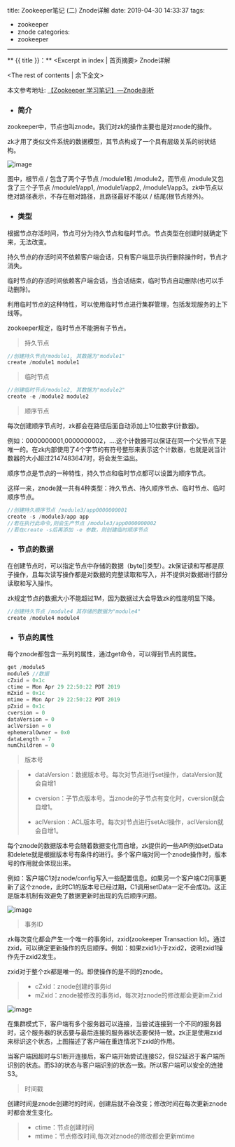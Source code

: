 title: Zookeeper笔记 (二) Znode详解
date: 2019-04-30 14:33:37
tags:
- zookeeper
- znode
categories:
- zookeeper
---
** {{ title }}：** <Excerpt in index | 首页摘要>
Znode详解
<!-- more -->
<The rest of contents | 余下全文>

本文参考地址: [【Zookeeper 学习笔记】—Znode剖析](http://cmsblogs.com/?p=4103)

- ### 简介

zookeeper中，节点也叫znode。我们对zk的操作主要也是对znode的操作。

zk才用了类似文件系统的数据模型，其节点构成了一个具有层级关系的树状结构。

![image](https://gitee.com/chenssy/blog-home/raw/master/image/series-images/zookeeper/zookeeper-3001.png)

图中，根节点 / 包含了两个子节点 /module1和 /module2，而节点 /module又包含了三个子节点 /module1/app1, /module1/app2, /module1/app3。zk中节点以绝对路径表示，不存在相对路径，且路径最好不能以 / 结尾(根节点除外)。

- ### 类型

根据节点存活时间，节点可分为持久节点和临时节点。节点类型在创建时就确定下来，无法改变。

持久节点的存活时间不依赖客户端会话，只有客户端显示执行删除操作时，节点才消失。

临时节点的存活时间依赖客户端会话，当会话结束，临时节点自动删除(也可以手动删除)。

利用临时节点的这种特性，可以使用临时节点进行集群管理，包括发现服务的上下线等。

zookeeper规定，临时节点不能拥有子节点。

> 持久节点

```java
//创建持久节点/module1, 其数据为"module1"
create /module1 module1
```

> 临时节点

```java
//创建临时节点/module2, 其数据为"module2"
create -e /module2 module2
```

> 顺序节点

每次创建顺序节点时，zk都会在路径后面自动添加上10位数字(计数器)。

例如：<path>0000000001,<path>0000000002，….这个计数器可以保证在同一个父节点下是唯一的。在zk内部使用了4个字节的有符号整形来表示这个计数器，也就是说当计数器的大小超过2147483647时，将会发生溢出。

顺序节点是节点的一种特性，持久节点和临时节点都可以设置为顺序节点。

这样一来，znode就一共有4种类型：持久节点、持久顺序节点、临时节点、临时顺序节点。

```java
//创建持久顺序节点 /module3/app0000000001
create -s /module3/app app
//若在执行此命令,则会生产节点 /module3/app0000000002
//若在create -s后再添加 -e 参数，则创建临时顺序节点
```

- ### 节点的数据

在创建节点时，可以指定节点中存储的数据（byte[]类型）。zk保证读和写都是原子操作，且每次读写操作都是对数据的完整读取和写入，并不提供对数据进行部分读取和写入操作。

zk规定节点的数据大小不能超过1M，因为数据过大会导致zk的性能明显下降。

```java
//创建持久节点 /module4 其存储的数据为"module4"
create /module4 module4
```

- ### 节点的属性

每个znode都包含一系列的属性，通过get命令，可以得到节点的属性。

```java
get /module5
module5 //数据
cZxid = 0x1c
ctime = Mon Apr 29 22:50:22 PDT 2019
mZxid = 0x1c
mtime = Mon Apr 29 22:50:22 PDT 2019
pZxid = 0x1c
cversion = 0 
dataVersion = 0
aclVersion = 0
ephemeralOwner = 0x0
dataLength = 7
numChildren = 0
```

> 版本号

> - dataVersion：数据版本号。每次对节点进行set操作，dataVersion就会自增1
>
> - cversion：子节点版本号。当znode的子节点有变化时，cversion就会自增1。
>
> - aclVersion：ACL版本号。每次对节点进行setAcl操作，aclVersion就会自增1。

每个znode的数据版本号会随着数据变化而自增。zk提供的一些API例如setData和delete就是根据版本号有条件的进行。多个客户端对同一个znode操作时，版本号的作用就会体现出来。

例如：客户端C1对znode/config写入一些配置信息。如果另一个客户端C2同事更新了这个znode，此时C1的版本号已经过期，C1调用setData一定不会成功。这正是版本机制有效避免了数据更新时出现的先后顺序问题。

![image](https://gitee.com/chenssy/blog-home/raw/master/image/series-images/zookeeper/zookeeper-3002.png)

> 事务ID

zk每次变化都会产生一个唯一的事务id，zxid(zookeeper Transaction Id)。通过zxid，可以确定更新操作的先后顺序。例如：如果zxid1小于zxid2，说明zxid1操作先于zxid2发生。

zxid对于整个zk都是唯一的。即使操作的是不同的znode。

> - cZxid：znode创建的事务id
> - mZxid：znode被修改的事务id，每次对znode的修改都会更新mZxid

![image](https://gitee.com/chenssy/blog-home/raw/master/image/series-images/zookeeper/zookeeper-3003.png)

在集群模式下，客户端有多个服务器可以连接，当尝试连接到一个不同的服务器时，这个服务器的状态要与最后连接的服务器状态要保持一致。zk正是使用zxid来标识这个状态，上图描述了客户端在重连情况下zxid的作用。

当客户端因超时与S1断开连接后，客户端开始尝试连接S2，但S2延迟于客户端所识别的状态。而S3的状态与客户端识别的状态一致。所以客户端可以安全的连接S3。

> 时间戳

创建时间是znode创建时的时间，创建后就不会改变；修改时间在每次更新znode时都会发生变化。

> - ctime：节点创建时间
> - mtime：节点修改时间,每次对znode的修改都会更新mtime

